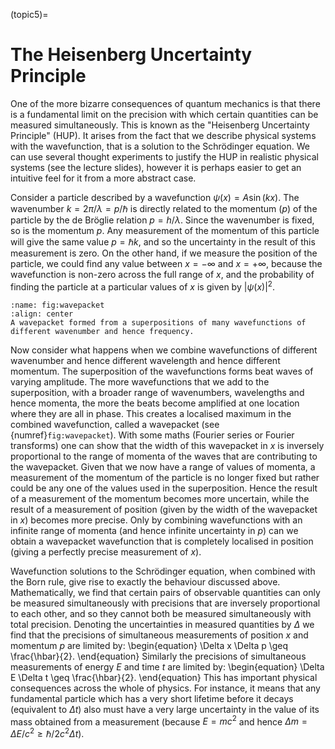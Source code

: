 (topic5)=
# The Heisenberg Uncertainty Principle

One of the more bizarre consequences of quantum mechanics is that there is a fundamental limit on the precision with which certain quantities can be measured simultaneously. This is known as the "Heisenberg Uncertainty Principle" (HUP). It arises from the fact that we describe physical systems with the wavefunction, that is a solution to the Schr&ouml;dinger equation. We can use several thought experiments to justify the HUP in realistic physical systems (see the lecture slides), however it is perhaps easier to get an intuitive feel for it from a more abstract case. 

Consider a particle described by a wavefunction $\psi(x) = A \sin(kx)$. The wavenumber $k=2\pi/\lambda = p/\hbar$ is directly related to the momentum ($p$) of the particle by the de Br&ouml;glie relation $p=h/\lambda$. Since the wavenumber is fixed, so is the momentum $p$. Any measurement of the momentum of this particle will give the same value $p=\hbar k$, and so the uncertainty in the result of this measurement is zero. On the other hand, if we measure the position of the particle, we could find any value between $x=-\infty$ and $x=+\infty$, because the wavefunction is non-zero across the full range of $x$, and the probability of finding the particle at a particular values of $x$ is given by $|\psi(x)|^2$. 

```{figure} wavepacket.png
:name: fig:wavepacket
:align: center
A wavepacket formed from a superpositions of many wavefunctions of different wavenumber and hence frequency.
```  
Now consider what happens when we combine wavefunctions of different wavenumber and hence different wavelength and hence different momentum. The superposition of the wavefunctions forms beat waves of varying amplitude. The more wavefunctions that we add to the superposition, with a broader range of wavenumbers, wavelengths and hence momenta, the more the beats become amplified at one location where they are all in phase. This creates a localised maximum in the combined wavefunction, called a wavepacket (see {numref}`fig:wavepacket`). With some maths (Fourier series or Fourier transforms) one can show that the width of this wavepacket in $x$ is inversely proportional to the range of momenta of the waves that are contributing to the wavepacket. Given that we now have a range of values of momenta, a measurement of the momentum of the particle is no longer fixed but rather could be any one of the values used in the superposition. Hence the result of a measurement of the momentum becomes more uncertain, while the result of a measurement of position (given by the width of the wavepacket in $x$) becomes more precise. Only by combining wavefunctions with an infinite range of momenta (and hence infinite uncertainty in $p$) can we obtain a wavepacket wavefunction that is completely localised in position (giving a perfectly precise measurement of $x$).

Wavefunction solutions to the Schr&ouml;dinger equation, when combined with the Born rule, give rise to exactly the behaviour discussed above. Mathematically, we find that certain pairs of observable quantities can only be measured simultaneously with precisions that are inversely proportional to each other, and so they cannot both be measured simultaneously with total precision. Denoting the uncertainties in measured quantities by $\Delta$ we find that the precisions of simultaneous measurements of position $x$ and momentum $p$ are limited by: 
\begin{equation}
\Delta x \Delta p \geq \frac{\hbar}{2}.
\end{equation} 
Similarly the precisions of simultaneous measurements of energy $E$ and time $t$ are limited by: 
\begin{equation}
\Delta E \Delta t \geq \frac{\hbar}{2}.
\end{equation} 
This has important physical consequences across the whole of physics. For instance, it means that any fundamental particle which has a very short lifetime before it decays (equivalent to $\Delta t$) also must have a very large uncertainty in the value of its mass obtained from a measurement (because $E=mc^2$ and hence $\Delta m = \Delta E / c^2 \geq \hbar / 2 c^2 \Delta t$). 
